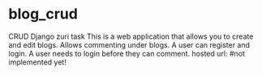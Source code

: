 # blog_crud
CRUD Django zuri task
This is a web application that allows you to create and edit blogs. Allows commenting under blogs. A user can register and login. A user needs to login before they can comment.
hosted url: #not implemented yet!
